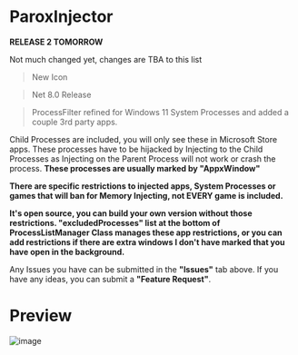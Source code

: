 # ParoxInjector
**RELEASE 2 TOMORROW**

Not much changed yet, changes are TBA to this list 

> New Icon

> Net 8.0 Release

> ProcessFilter refined for Windows 11 System Processes and added a couple 3rd party apps.

Child Processes are included, you will only see these in Microsoft Store apps. These processes have to be hijacked by Injecting to the Child Processes as Injecting on the Parent Process will not work or crash the process. **These processes are usually marked by "AppxWindow"**

**There are specific restrictions to injected apps, System Processes or games that will ban for Memory Injecting, not EVERY game is included.**

**It's open source, you can build your own version without those restrictions. "excludedProcesses" list at the bottom of ProcessListManager Class manages these app restrictions, or you can add restrictions if there are extra windows I don't have marked that you have open in the background.**

Any Issues you have can be submitted in the **"Issues"** tab above. If you have any ideas, you can submit a **"Feature Request"**.

# Preview
![image](https://github.com/user-attachments/assets/4ff3e441-6e02-4fb2-8b28-c11c098732d7)
